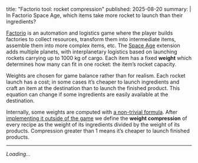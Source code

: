 title: "Factorio tool: rocket compression"
published: 2025-08-20
summary: |
    In Factorio Space Age, which items take more rocket to launch than their ingredients?

[Factorio](https://factorio.com/) is an automation and logistics game
where the player builds factories to collect resources, transform them into intermediate items,
assemble them into more complex items, etc.
The [Space Age](https://factorio.com/space-age/content) extension adds multiple planets,
with interplanetary logistics based on launching rockets carrying up to 1000 kg of cargo.
Each item has a fixed **weight** which determines how many can fit in one rocket:
the item’s rocket capacity.

Weights are chosen for game balance rather than for realism.
Each rocket launch has a cost;
in some cases it’s cheaper to launch ingredients and craft an item at the destination
than to launch the finished product.
This equation can change if some ingredients are easily available at the destination.

Internally, some weights are computed
with [a non-trivial formula](https://lua-api.factorio.com/latest/auxiliary/item-weight.html).
After [implementing it outside of the game](https://github.com/factoriolab/factoriolab/pull/1746)
we define the **weight compression** of every recipe as
the weight of its ingredients divided by the weight of its products.
Compression greater than 1 means it’s cheaper to launch finished products.

-----

<div id=tool><em>Loading…</em></div>
<script type=module src=tool.js></script>
